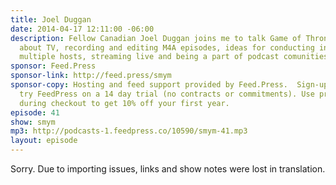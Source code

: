 ```yaml
---
title: Joel Duggan
date: 2014-04-17 12:11:00 -06:00
description: Fellow Canadian Joel Duggan joins me to talk Game of Thrones, podcasting
  about TV, recording and editing M4A episodes, ideas for conducting interviews with
  multiple hosts, streaming live and being a part of podcast comunities.
sponsor: Feed.Press
sponsor-link: http://feed.press/smym
sponsor-copy: Hosting and feed support provided by Feed.Press.  Sign-up today and
  try FeedPress on a 14 day trial (no contracts or commitments). Use promo code "smym"
  during checkout to get 10% off your first year.
episode: 41
show: smym
mp3: http://podcasts-1.feedpress.co/10590/smym-41.mp3
layout: episode
---
```


Sorry. Due to importing issues, links and show notes were lost in translation.
